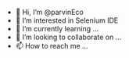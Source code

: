 - 👋 Hi, I’m @parvinEco
- 👀 I’m interested in Selenium IDE
- 🌱 I’m currently learning ...
- 💞️ I’m looking to collaborate on ...
- 📫 How to reach me ...

<!---
parvinEco/parvinEco is a ✨ special ✨ repository because its `README.md` (this file) appears on your GitHub profile.
You can click the Preview link to take a look at your changes.
--->
